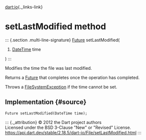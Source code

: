 [dart:io](../../dart-io/dart-io-library){._links-link}

setLastModified method
======================

::: {.section .multi-line-signature}
[Future](../../dart-async/future-class) setLastModified(

1.  [DateTime](../../dart-core/datetime-class) time

)
:::

Modifies the time the file was last modified.

Returns a [Future](../../dart-async/future-class) that completes once
the operation has completed.

Throws a [FileSystemException](../filesystemexception-class) if the time
cannot be set.

Implementation {#source}
--------------

``` {.language-dart data-language="dart"}
Future setLastModified(DateTime time);
```

::: {._attribution}
© 2012 the Dart project authors\
Licensed under the BSD 3-Clause \"New\" or \"Revised\" License.\
<https://api.dart.dev/stable/2.18.5/dart-io/File/setLastModified.html>
:::
